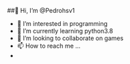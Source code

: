##👋 Hi, I’m @Pedrohsv1

- 👀 I’m interested in programming
- 🌱 I’m currently learning python3.8
- 💞️ I’m looking to collaborate on games
- 📫 How to reach me ...
- 

